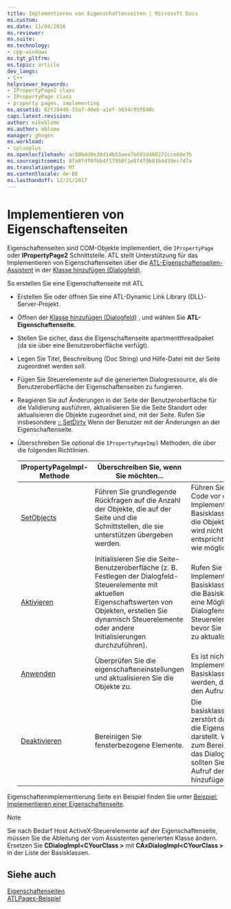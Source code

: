 ```yaml
---
title: Implementieren von Eigenschaftenseiten | Microsoft Docs
ms.custom: 
ms.date: 11/04/2016
ms.reviewer: 
ms.suite: 
ms.technology:
- cpp-windows
ms.tgt_pltfrm: 
ms.topic: article
dev_langs:
- C++
helpviewer_keywords:
- IPropertyPage2 class
- IPropertyPage class
- property pages, implementing
ms.assetid: 62f29440-33a7-40eb-a1ef-3634c95f640c
caps.latest.revision: 
author: mikeblome
ms.author: mblome
manager: ghogen
ms.workload:
- cplusplus
ms.openlocfilehash: ac80bdd9e38d14b53aea7b691d480272cce66e7b
ms.sourcegitcommit: 8fa8fdf0fbb4f57950f1e8f4f9b81b4d39ec7d7a
ms.translationtype: MT
ms.contentlocale: de-DE
ms.lasthandoff: 12/21/2017
---
```

# <a name="implementing-property-pages"></a>Implementieren von Eigenschaftenseiten
Eigenschaftenseiten sind COM-Objekte implementiert, die `IPropertyPage` oder **IPropertyPage2** Schnittstelle. ATL stellt Unterstützung für das Implementieren von Eigenschaftenseiten über die [ATL-Eigenschaftenseiten-Assistent](../atl/reference/atl-property-page-wizard.md) in der [Klasse hinzufügen (Dialogfeld)](../ide/add-class-dialog-box.md).  
  
 So erstellen Sie eine Eigenschaftenseite mit ATL  
  
-   Erstellen Sie oder öffnen Sie eine ATL-Dynamic Link Library (DLL)-Server-Projekt.  
  
-   Öffnen der [Klasse hinzufügen (Dialogfeld)](../ide/add-class-dialog-box.md) , und wählen Sie **ATL-Eigenschaftenseite**.  
  
-   Stellen Sie sicher, dass die Eigenschaftenseite apartmentthreadpaket (da sie über eine Benutzeroberfläche verfügt).  
  
-   Legen Sie Titel, Beschreibung (Doc String) und Hilfe-Datei mit der Seite zugeordnet werden soll.  
  
-   Fügen Sie Steuerelemente auf die generierten Dialogressource, als die Benutzeroberfläche der Eigenschaftenseiten zu fungieren.  
  
-   Reagieren Sie auf Änderungen in der Seite der Benutzeroberfläche für die Validierung ausführen, aktualisieren Sie die Seite Standort oder aktualisieren die Objekte zugeordnet sind, mit der Seite. Rufen Sie insbesondere [:: SetDirty](../atl/reference/ipropertypageimpl-class.md#setdirty) Wenn der Benutzer mit der Änderungen an der Eigenschaftenseite.  
  
-   Überschreiben Sie optional die `IPropertyPageImpl` Methoden, die über die folgenden Richtlinien.  
  
    |IPropertyPageImpl-Methode|Überschreiben Sie, wenn Sie möchten...|Hinweise|  
    |------------------------------|----------------------------------|-----------|  
    |[SetObjects](../atl/reference/ipropertypageimpl-class.md#setobjects)|Führen Sie grundlegende Rückfragen auf die Anzahl der Objekte, die auf der Seite und die Schnittstellen, die sie unterstützen übergeben werden.|Führen Sie Ihren eigenen Code vor der Implementierung der Basisklasse aufrufen. Wenn die Objekte, die festgelegt wird nicht Ihren Erwartungen entspricht, sollten Sie so bald wie möglich der Aufruf fehl.|  
    |[Aktivieren](../atl/reference/ipropertypageimpl-class.md#activate)|Initialisieren Sie die Seite-Benutzeroberfläche (z. B. Festlegen der Dialogfeld-Steuerelemente mit aktuellen Eigenschaftswerten von Objekten, erstellen Sie dynamisch Steuerelemente oder andere Initialisierungen durchzuführen).|Rufen Sie die Implementierung der Basisklasse vor dem Code die Basisklasse verfügt über eine Möglichkeit, im Dialogfenster und alle Steuerelemente erstellen, bevor Sie versuchen, diese zu aktualisieren.|  
    |[Anwenden](../atl/reference/ipropertypageimpl-class.md#apply)|Überprüfen Sie die eigenschafteneinstellungen und aktualisieren Sie die Objekte zu.|Es ist nicht erforderlich, die Implementierung der Basisklasse aufgerufen werden, da alles außer Trace den Aufruf nicht möglich ist.|  
    |[Deaktivieren](../atl/reference/ipropertypageimpl-class.md#deactivate)|Bereinigen Sie fensterbezogene Elemente.|Die basisklassenimplementierung zerstört das Dialogfeld, das die Eigenschaftenseite darstellt. Wenn Sie müssen zum Bereinigen, bevor Sie das Dialogfeld zerstört wird, sollten Sie den Code vor dem Aufruf der Basisklasse hinzufügen.|  
  
 Eigenschaftenimplementierung Seite ein Beispiel finden Sie unter [Beispiel: Implementieren einer Eigenschaftenseite](../atl/example-implementing-a-property-page.md).  
  
> [!NOTE]
>  Sie nach Bedarf Host ActiveX-Steuerelemente auf der Eigenschaftenseite, müssen Sie die Ableitung der vom Assistenten generierten Klasse ändern. Ersetzen Sie **CDialogImpl\<CYourClass >** mit **CAxDialogImpl\<CYourClass >** in der Liste der Basisklassen.  
  
## <a name="see-also"></a>Siehe auch  
 [Eigenschaftenseiten](../atl/atl-com-property-pages.md)   
 [ATLPages-Beispiel](../visual-cpp-samples.md)

